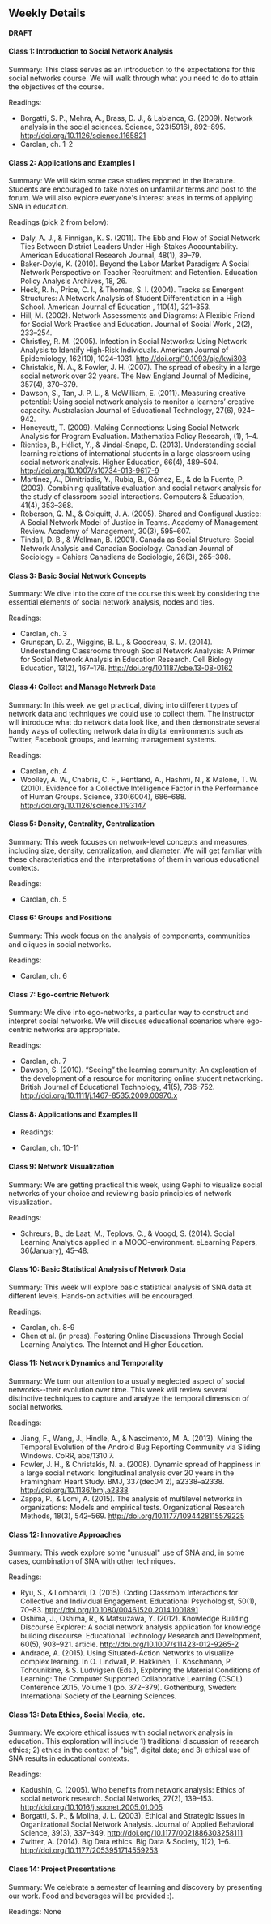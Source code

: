 ## Weekly Details

**DRAFT**

#### Class 1: Introduction to Social Network Analysis

Summary: This class serves as an introduction to the expectations for this social networks course. We will walk through what you need to do to attain the objectives of the course.

Readings:

- Borgatti, S. P., Mehra, A., Brass, D. J., & Labianca, G. (2009). Network analysis in the social sciences. Science, 323(5916), 892–895. http://doi.org/10.1126/science.1165821
- Carolan, ch. 1-2

#### Class 2: Applications and Examples I

Summary: We will skim some case studies reported in the literature. Students are encouraged to take notes on unfamiliar terms and post to the forum. We will also explore everyone's interest areas in terms of applying SNA in education.

Readings (pick 2 from below):

- Daly, A. J., & Finnigan, K. S. (2011). The Ebb and Flow of Social Network Ties Between District Leaders Under High-Stakes Accountability. American Educational Research Journal, 48(1), 39–79.
- Baker-Doyle, K. (2010). Beyond the Labor Market Paradigm: A Social Network Perspective on Teacher Recruitment and Retention. Education Policy Analysis Archives, 18, 26.
- Heck, R. h., Price, C. l., & Thomas, S. l. (2004). Tracks as Emergent Structures: A Network Analysis of Student Differentiation in a High School. American Journal of Education , 110(4), 321–353.
- Hill, M. (2002). Network Assessments and Diagrams: A Flexible Friend for Social Work Practice and Education. Journal of Social Work , 2(2), 233–254.
- Christley, R. M. (2005). Infection in Social Networks: Using Network Analysis to Identify High-Risk Individuals. American Journal of Epidemiology, 162(10), 1024–1031. http://doi.org/10.1093/aje/kwi308
- Christakis, N. A., & Fowler, J. H. (2007). The spread of obesity in a large social network over 32 years. The New England Journal of Medicine, 357(4), 370–379.
- Dawson, S., Tan, J. P. L., & McWilliam, E. (2011). Measuring creative potential: Using social network analysis to monitor a learners’ creative capacity. Australasian Journal of Educational Technology, 27(6), 924–942.
- Honeycutt, T. (2009). Making Connections: Using Social Network Analysis for Program Evaluation. Mathematica Policy Research, (1), 1–4.
- Rienties, B., Héliot, Y., & Jindal-Snape, D. (2013). Understanding social learning relations of international students in a large classroom using social network analysis. Higher Education, 66(4), 489–504. http://doi.org/10.1007/s10734-013-9617-9
- Martinez, A., Dimitriadis, Y., Rubia, B., Gómez, E., & de la Fuente, P. (2003). Combining qualitative evaluation and social network analysis for the study of classroom social interactions. Computers & Education, 41(4), 353–368.
- Roberson, Q. M., & Colquitt, J. A. (2005). Shared and Configural Justice: A Social Network Model of Justice in Teams. Academy of Management Review. Academy of Management, 30(3), 595–607.
- Tindall, D. B., & Wellman, B. (2001). Canada as Social Structure: Social Network Analysis and Canadian Sociology. Canadian Journal of Sociology = Cahiers Canadiens de Sociologie, 26(3), 265–308.

#### Class 3: Basic Social Network Concepts

Summary: We dive into the core of the course this week by considering the essential elements of social network analysis, nodes and ties.

Readings:

- Carolan, ch. 3
- Grunspan, D. Z., Wiggins, B. L., & Goodreau, S. M. (2014). Understanding Classrooms through Social Network Analysis: A Primer for Social Network Analysis in Education Research. Cell Biology Education, 13(2), 167–178. http://doi.org/10.1187/cbe.13-08-0162

#### Class 4: Collect and Manage Network Data

Summary: In this week we get practical, diving into different types of network data and techniques we could use to collect them. The instructor will introduce what do network data look like, and then demonstrate several handy ways of collecting network data in digital environments such as Twitter, Facebook groups, and learning management systems.

Readings:

- Carolan, ch. 4
- Woolley, A. W., Chabris, C. F., Pentland, A., Hashmi, N., & Malone, T. W. (2010). Evidence for a Collective Intelligence Factor in the Performance of Human Groups. Science, 330(6004), 686–688. http://doi.org/10.1126/science.1193147

#### Class 5: Density, Centrality, Centralization

Summary: This week focuses on network-level concepts and measures, including size, density, centralization, and diameter. We will get familiar with these characteristics and the interpretations of them in various educational contexts.

Readings:

- Carolan, ch. 5

#### Class 6: Groups and Positions

Summary: This week focus on the analysis of components, communities and cliques in social networks.

Readings:

- Carolan, ch. 6

#### Class 7: Ego-centric Network

Summary: We dive into ego-networks, a particular way to construct and interpret social networks. We will discuss educational scenarios where ego-centric networks are appropriate.

Readings:

- Carolan, ch. 7
- Dawson, S. (2010). “Seeing” the learning community: An exploration of the development of a resource for monitoring online student networking. British Journal of Educational Technology, 41(5), 736–752. http://doi.org/10.1111/j.1467-8535.2009.00970.x

#### Class 8: Applications and Examples II

- Readings:

- Carolan, ch. 10-11

#### Class 9: Network Visualization

Summary: We are getting practical this week, using Gephi to visualize social networks of your choice and reviewing basic principles of network visualization.

Readings:

- Schreurs, B., de Laat, M., Teplovs, C., & Voogd, S. (2014). Social Learning Analytics applied in a MOOC-environment. eLearning Papers, 36(January), 45–48.

#### Class 10: Basic Statistical Analysis of Network Data

Summary: This week will explore basic statistical analysis of SNA data at different levels. Hands-on activities will be encouraged.

Readings:

- Carolan, ch. 8-9
- Chen et al. (in press). Fostering Online Discussions Through Social Learning Analytics. The Internet and Higher Education.

#### Class 11: Network Dynamics and Temporality

Summary: We turn our attention to a usually neglected aspect of social networks--their evolution over time. This week will review several distinctive techniques to capture and analyze the temporal dimension of social networks.

Readings:

- Jiang, F., Wang, J., Hindle, A., & Nascimento, M. A. (2013). Mining the Temporal Evolution of the Android Bug Reporting Community via Sliding Windows. CoRR, abs/1310.7.
- Fowler, J. H., & Christakis, N. a. (2008). Dynamic spread of happiness in a large social network: longitudinal analysis over 20 years in the Framingham Heart Study. BMJ, 337(dec04 2), a2338–a2338. http://doi.org/10.1136/bmj.a2338
- Zappa, P., & Lomi, A. (2015). The analysis of multilevel networks in organizations: Models and empirical tests. Organizational Research Methods, 18(3), 542–569. http://doi.org/10.1177/1094428115579225

#### Class 12: Innovative Approaches

Summary: This week explore some "unusual" use of SNA and, in some cases, combination of SNA with other techniques.

Readings:

- Ryu, S., & Lombardi, D. (2015). Coding Classroom Interactions for Collective and Individual Engagement. Educational Psychologist, 50(1), 70–83. http://doi.org/10.1080/00461520.2014.1001891
- Oshima, J., Oshima, R., & Matsuzawa, Y. (2012). Knowledge Building Discourse Explorer: A social network analysis application for knowledge building discourse. Educational Technology Research and Development, 60(5), 903–921. article. http://doi.org/10.1007/s11423-012-9265-2
- Andrade, A. (2015). Using Situated-Action Networks to visualize complex learning. In O. Lindwall, P. Hakkinen, T. Koschmann, P. Tchounikine, & S. Ludvigsen (Eds.), Exploring the Material Conditions of Learning: The Computer Supported Collaborative Learning (CSCL) Conference 2015, Volume 1 (pp. 372–379). Gothenburg, Sweden: International Society of the Learning Sciences.

#### Class 13: Data Ethics, Social Media, etc.

Summary: We explore ethical issues with social network analysis in education. This exploration will include 1) traditional discussion of research ethics; 2) ethics in the context of "big", digital data; and 3) ethical use of SNA results in educational contexts.

Readings:

- Kadushin, C. (2005). Who benefits from network analysis: Ethics of social network research. Social Networks, 27(2), 139–153. http://doi.org/10.1016/j.socnet.2005.01.005
- Borgatti, S. P., & Molina, J. L. (2003). Ethical and Strategic Issues in Organizational Social Network Analysis. Journal of Applied Behavioral Science, 39(3), 337–349. http://doi.org/10.1177/0021886303258111
- Zwitter, A. (2014). Big Data ethics. Big Data & Society, 1(2), 1–6. http://doi.org/10.1177/2053951714559253

#### Class 14: Project Presentations

Summary: We celebrate a semester of learning and discovery by presenting our work. Food and beverages will be provided :).

Readings: None

